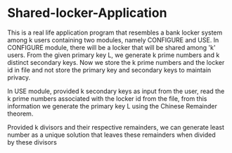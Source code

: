 # Shared-locker-Application

This is a real life application program that resembles a bank locker system among k users containing two modules, namely CONFIGURE and USE.
In CONFIGURE module, there will be a locker that will be shared among 'k' users. From the given primary key L, we generate k prime numbers and k distinct secondary keys.
Now we store the k prime numbers and the locker id in file and not store the primary key and secondary keys to maintain privacy.

In USE module, provided k secondary keys as input from the user, read the k prime numbers associated with the locker id from the file, from this information
we generate the primary key L using the Chinese Remainder theorem.

Provided k divisors and their respective remainders, we can generate least number as a unique solution that leaves these remainders when divided by these divisors
